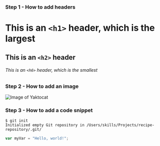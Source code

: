 ### Step 1 - How to add headers
# This is an `<h1>` header, which is the largest

## This is an `<h2>` header

###### This is an `<h6>` header, which is the smallest

### Step 2 - How to add an image
![Image of Yaktocat](https://octodex.github.com/images/yaktocat.png)

### Step 3 - How to add a code snippet
```
$ git init
Initialized empty Git repository in /Users/skills/Projects/recipe-repository/.git/
```

``` javascript
var myVar = "Hello, world!";
```
